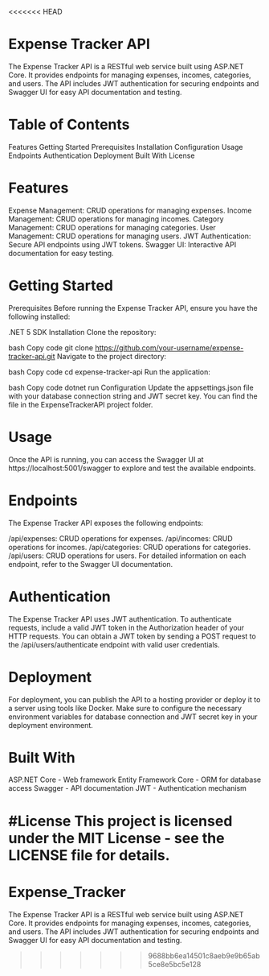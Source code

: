 <<<<<<< HEAD
# Expense Tracker API
The Expense Tracker API is a RESTful web service built using ASP.NET Core. It provides endpoints for managing expenses, incomes, categories, and users. The API includes JWT authentication for securing endpoints and Swagger UI for easy API documentation and testing.

# Table of Contents
Features
Getting Started
Prerequisites
Installation
Configuration
Usage
Endpoints
Authentication
Deployment
Built With
License

# Features
Expense Management: CRUD operations for managing expenses.
Income Management: CRUD operations for managing incomes.
Category Management: CRUD operations for managing categories.
User Management: CRUD operations for managing users.
JWT Authentication: Secure API endpoints using JWT tokens.
Swagger UI: Interactive API documentation for easy testing.

# Getting Started
Prerequisites
Before running the Expense Tracker API, ensure you have the following installed:

.NET 5 SDK
Installation
Clone the repository:

bash
Copy code
git clone https://github.com/your-username/expense-tracker-api.git
Navigate to the project directory:

bash
Copy code
cd expense-tracker-api
Run the application:

bash
Copy code
dotnet run
Configuration
Update the appsettings.json file with your database connection string and JWT secret key. You can find the file in the ExpenseTrackerAPI project folder.

# Usage
Once the API is running, you can access the Swagger UI at https://localhost:5001/swagger to explore and test the available endpoints.

# Endpoints
The Expense Tracker API exposes the following endpoints:

/api/expenses: CRUD operations for expenses.
/api/incomes: CRUD operations for incomes.
/api/categories: CRUD operations for categories.
/api/users: CRUD operations for users.
For detailed information on each endpoint, refer to the Swagger UI documentation.

# Authentication
The Expense Tracker API uses JWT authentication. To authenticate requests, include a valid JWT token in the Authorization header of your HTTP requests. You can obtain a JWT token by sending a POST request to the /api/users/authenticate endpoint with valid user credentials.

# Deployment
For deployment, you can publish the API to a hosting provider or deploy it to a server using tools like Docker. Make sure to configure the necessary environment variables for database connection and JWT secret key in your deployment environment.

# Built With
ASP.NET Core - Web framework
Entity Framework Core - ORM for database access
Swagger - API documentation
JWT - Authentication mechanism

#License
This project is licensed under the MIT License - see the LICENSE file for details.
=======
# Expense_Tracker
The Expense Tracker API is a RESTful web service built using ASP.NET Core. It provides endpoints for managing expenses, incomes, categories, and users. The API includes JWT authentication for securing endpoints and Swagger UI for easy API documentation and testing.
>>>>>>> 9688bb6ea14501c8aeb9e9b65ab5ce8e5bc5e128
